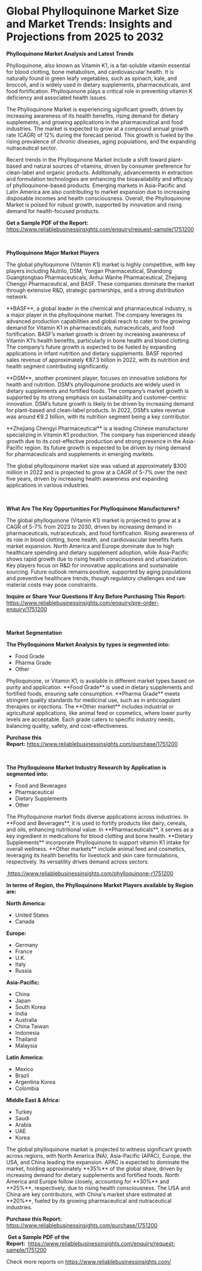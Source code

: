 <p><h1>Global Phylloquinone Market Size and Market Trends: Insights and Projections from 2025 to 2032</h1></p><p><strong>Phylloquinone Market Analysis and Latest Trends</strong></p>
<p><p>Phylloquinone, also known as Vitamin K1, is a fat-soluble vitamin essential for blood clotting, bone metabolism, and cardiovascular health. It is naturally found in green leafy vegetables, such as spinach, kale, and broccoli, and is widely used in dietary supplements, pharmaceuticals, and food fortification. Phylloquinone plays a critical role in preventing vitamin K deficiency and associated health issues.</p><p>The Phylloquinone Market is experiencing significant growth, driven by increasing awareness of its health benefits, rising demand for dietary supplements, and growing applications in the pharmaceutical and food industries. The market is expected to grow at a compound annual growth rate (CAGR) of 12% during the forecast period. This growth is fueled by the rising prevalence of chronic diseases, aging populations, and the expanding nutraceutical sector.</p><p>Recent trends in the Phylloquinone Market include a shift toward plant-based and natural sources of vitamins, driven by consumer preference for clean-label and organic products. Additionally, advancements in extraction and formulation technologies are enhancing the bioavailability and efficacy of phylloquinone-based products. Emerging markets in Asia-Pacific and Latin America are also contributing to market expansion due to increasing disposable incomes and health consciousness. Overall, the Phylloquinone Market is poised for robust growth, supported by innovation and rising demand for health-focused products.</p></p>
<p><strong>Get a Sample PDF of the Report:&nbsp;</strong> <a href="https://www.reliablebusinessinsights.com/enquiry/request-sample/1751200?utm_campaign=2199&utm_medium=2&utm_source=Github&utm_content=ia&utm_term=26012025&utm_id=phylloquinone">https://www.reliablebusinessinsights.com/enquiry/request-sample/1751200</a></p>
<p>&nbsp;</p>
<p><strong>Phylloquinone Major Market Players</strong></p>
<p><p>The global phylloquinone (Vitamin K1) market is highly competitive, with key players including Nutrilo, DSM, Yongan Pharmaceutical, Shandong Guangtongbao Pharmaceuticals, Anhui Wanhe Pharmaceutical, Zhejiang Chengyi Pharmaceutical, and BASF. These companies dominate the market through extensive R&D, strategic partnerships, and a strong distribution network.</p><p>**BASF**, a global leader in the chemical and pharmaceutical industry, is a major player in the phylloquinone market. The company leverages its advanced production capabilities and global reach to cater to the growing demand for Vitamin K1 in pharmaceuticals, nutraceuticals, and food fortification. BASF’s market growth is driven by increasing awareness of Vitamin K1’s health benefits, particularly in bone health and blood clotting. The company’s future growth is expected to be fueled by expanding applications in infant nutrition and dietary supplements. BASF reported sales revenue of approximately €87.3 billion in 2022, with its nutrition and health segment contributing significantly.</p><p>**DSM**, another prominent player, focuses on innovative solutions for health and nutrition. DSM’s phylloquinone products are widely used in dietary supplements and fortified foods. The company’s market growth is supported by its strong emphasis on sustainability and customer-centric innovation. DSM’s future growth is likely to be driven by increasing demand for plant-based and clean-label products. In 2022, DSM’s sales revenue was around €9.2 billion, with its nutrition segment being a key contributor.</p><p>**Zhejiang Chengyi Pharmaceutical** is a leading Chinese manufacturer specializing in Vitamin K1 production. The company has experienced steady growth due to its cost-effective production and strong presence in the Asia-Pacific region. Its future growth is expected to be driven by rising demand for pharmaceuticals and supplements in emerging markets.</p><p>The global phylloquinone market size was valued at approximately $300 million in 2022 and is projected to grow at a CAGR of 5-7% over the next five years, driven by increasing health awareness and expanding applications in various industries.</p></p>
<p>&nbsp;</p>
<p><strong>What Are The Key Opportunities For Phylloquinone Manufacturers?</strong></p>
<p><p>The global phylloquinone (Vitamin K1) market is projected to grow at a CAGR of 5-7% from 2023 to 2030, driven by increasing demand in pharmaceuticals, nutraceuticals, and food fortification. Rising awareness of its role in blood clotting, bone health, and cardiovascular benefits fuels market expansion. North America and Europe dominate due to high healthcare spending and dietary supplement adoption, while Asia-Pacific shows rapid growth due to rising health consciousness and urbanization. Key players focus on R&D for innovative applications and sustainable sourcing. Future outlook remains positive, supported by aging populations and preventive healthcare trends, though regulatory challenges and raw material costs may pose constraints.</p></p>
<p><strong>Inquire or Share Your Questions If Any Before Purchasing This Report:</strong> <a href="https://www.reliablebusinessinsights.com/enquiry/pre-order-enquiry/1751200?utm_campaign=2199&utm_medium=2&utm_source=Github&utm_content=ia&utm_term=26012025&utm_id=phylloquinone">https://www.reliablebusinessinsights.com/enquiry/pre-order-enquiry/1751200</a></p>
<p>&nbsp;</p>
<p><strong>Market Segmentation</strong></p>
<p><strong>The Phylloquinone Market Analysis by types is segmented into:</strong></p>
<p><ul><li>Food Grade</li><li>Pharma Grade</li><li>Other</li></ul></p>
<p><p>Phylloquinone, or Vitamin K1, is available in different market types based on purity and application. **Food Grade** is used in dietary supplements and fortified foods, ensuring safe consumption. **Pharma Grade** meets stringent quality standards for medicinal use, such as in anticoagulant therapies or injections. The **Other market** includes industrial or agricultural applications, like animal feed or cosmetics, where lower purity levels are acceptable. Each grade caters to specific industry needs, balancing quality, safety, and cost-effectiveness.</p></p>
<p><strong>Purchase this Report:&nbsp;</strong><a href="https://www.reliablebusinessinsights.com/purchase/1751200?utm_campaign=2199&utm_medium=2&utm_source=Github&utm_content=ia&utm_term=26012025&utm_id=phylloquinone">https://www.reliablebusinessinsights.com/purchase/1751200</a></p>
<p>&nbsp;</p>
<p><strong>The Phylloquinone Market Industry Research by Application is segmented into:</strong></p>
<p><ul><li>Food and Beverages</li><li>Pharmaceutical</li><li>Dietary Supplements</li><li>Other</li></ul></p>
<p><p>The Phylloquinone market finds diverse applications across industries. In **Food and Beverages**, it is used to fortify products like dairy, cereals, and oils, enhancing nutritional value. In **Pharmaceuticals**, it serves as a key ingredient in medications for blood clotting and bone health. **Dietary Supplements** incorporate Phylloquinone to support vitamin K1 intake for overall wellness. **Other markets** include animal feed and cosmetics, leveraging its health benefits for livestock and skin care formulations, respectively. Its versatility drives demand across sectors.</p></p>
<p><a href="https://www.reliablebusinessinsights.com/phylloquinone-r1751200?utm_campaign=2199&utm_medium=2&utm_source=Github&utm_content=ia&utm_term=26012025&utm_id=phylloquinone">&nbsp;https://www.reliablebusinessinsights.com/phylloquinone-r1751200</a></p>
<p><strong>In terms of Region, the Phylloquinone Market Players available by Region are:</strong></p>
<p>
    <p> <strong> North America: </strong>
        <ul>
            <li>United States</li>
            <li>Canada</li>
        </ul>
        </p> 
    <p> <strong> Europe: </strong>
        <ul>
            <li>Germany</li>
            <li>France</li>
            <li>U.K.</li>
            <li>Italy</li>
            <li>Russia</li>
        </ul>
        </p> 
    <p> <strong> Asia-Pacific: </strong>
        <ul>
            <li>China</li>
            <li>Japan</li>
            <li>South Korea</li>
            <li>India</li>
            <li>Australia</li>
            <li>China Taiwan</li>
            <li>Indonesia</li>
            <li>Thailand</li>
            <li>Malaysia</li>
        </ul>
        </p> 
    <p> <strong> Latin America: </strong>
        <ul>
            <li>Mexico</li>
            <li>Brazil</li>
            <li>Argentina Korea</li>
            <li>Colombia</li>
        </ul>
        </p> 
    <p> <strong> Middle East & Africa: </strong>
        <ul>
            <li>Turkey</li>
            <li>Saudi</li>
            <li>Arabia</li>
            <li>UAE</li>
            <li>Korea</li>
        </ul>
    </p>
    </p>
<p><p>The global phylloquinone market is projected to witness significant growth across regions, with North America (NA), Asia-Pacific (APAC), Europe, the USA, and China leading the expansion. APAC is expected to dominate the market, holding approximately **35%** of the global share, driven by increasing demand for dietary supplements and fortified foods. North America and Europe follow closely, accounting for **30%** and **25%**, respectively, due to rising health consciousness. The USA and China are key contributors, with China's market share estimated at **20%**, fueled by its growing pharmaceutical and nutraceutical industries.</p></p>
<p><strong>Purchase this Report: </strong><a href="https://www.reliablebusinessinsights.com/purchase/1751200?utm_campaign=2199&utm_medium=2&utm_source=Github&utm_content=ia&utm_term=26012025&utm_id=phylloquinone">https://www.reliablebusinessinsights.com/purchase/1751200</a></p>
<p>&nbsp;<strong>Get a Sample PDF of the Report:&nbsp;&nbsp;</strong><a href="https://www.reliablebusinessinsights.com/enquiry/request-sample/1751200?utm_campaign=2199&utm_medium=2&utm_source=Github&utm_content=ia&utm_term=26012025&utm_id=phylloquinone">https://www.reliablebusinessinsights.com/enquiry/request-sample/1751200</a></p>
<p><strong></strong></p>
<p>Check more reports on <a href="https://www.reliablebusinessinsights.com/?utm_campaign=2199&utm_medium=2&utm_source=Github&utm_content=ia&utm_term=26012025&utm_id=phylloquinone">https://www.reliablebusinessinsights.com/</a></p>